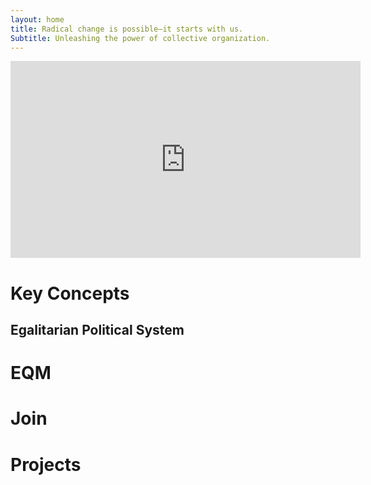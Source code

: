 ```yaml
---
layout: home
title: Radical change is possible—it starts with us.
Subtitle: Unleashing the power of collective organization.
---
```


<iframe width="560" height="315" src="https://www.youtube.com/embed/L6NHsudeMtA?si=2kAVJC51QFYbv3kM" title="YouTube video player" frameborder="0" allow="accelerometer; autoplay; clipboard-write; encrypted-media; gyroscope; picture-in-picture; web-share" allowfullscreen></iframe>




# Key Concepts

## Egalitarian Political System

# EQM

# Join

# Projects